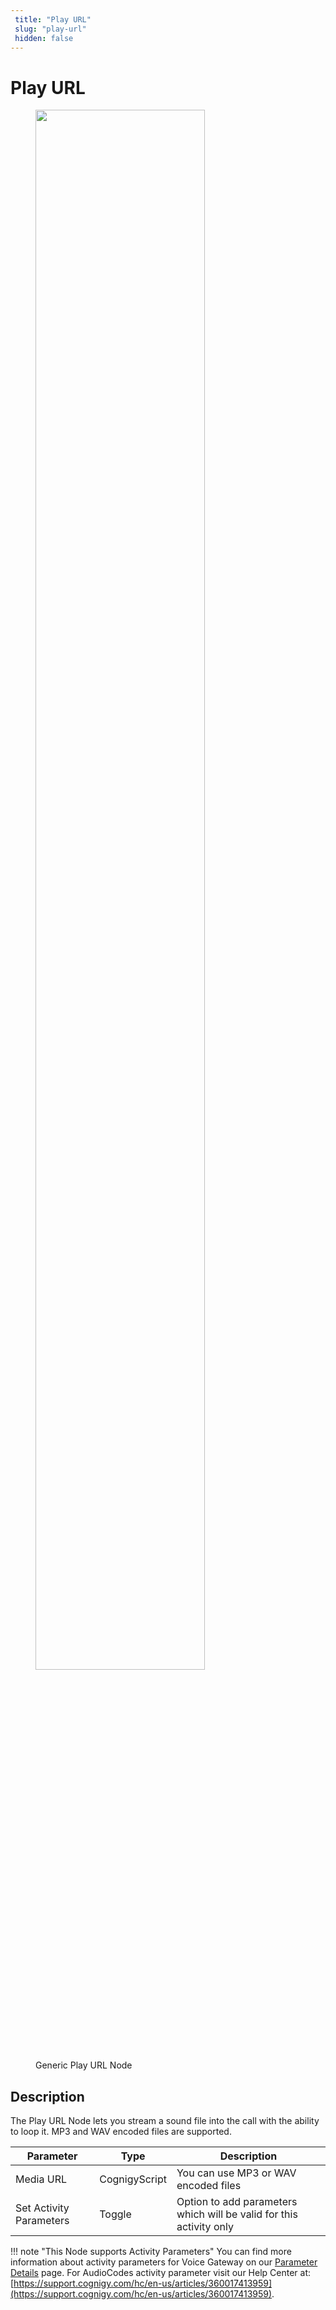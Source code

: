```yaml
---
 title: "Play URL" 
 slug: "play-url" 
 hidden: false 
---
```


# Play URL

<figure>
  <img class="image-center" src="{{config.site_url}}ai/nodes/images/generic-voice/play-url.png" width="80%" />
  <figcaption>Generic Play URL Node</figcaption>
</figure>

## Description
<div class="divider"></div>

The Play URL Node lets you stream a sound file into the call with the ability to loop it. MP3 and WAV encoded files are supported.

| Parameter               | Type          | Description                                                         |
|-------------------------|---------------|---------------------------------------------------------------------|
| Media URL               | CognigyScript | You can use MP3 or WAV encoded files                                |
| Set Activity Parameters | Toggle        | Option to add parameters which will be valid for this activity only |

!!! note "This Node supports Activity Parameters"
    You can find more information about activity parameters for Voice Gateway on our [Parameter Details]({{config.site_url}}ai/nodes/vg/parameter-details/) page. For AudioCodes activity parameter visit our Help Center at: [https://support.cognigy.com/hc/en-us/articles/360017413959](https://support.cognigy.com/hc/en-us/articles/360017413959). 